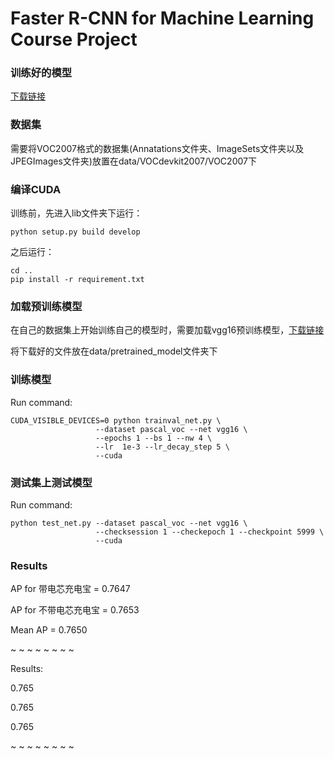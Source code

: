 # Faster R-CNN for Machine Learning Course Project

### 训练好的模型
[下载链接](https://1drv.ms/u/s!AsTR1H0w0j_Mg2Zi9We4SDO8kPuD?e=LI4VVd)

### 数据集
需要将VOC2007格式的数据集(Annatations文件夹、ImageSets文件夹以及JPEGImages文件夹)放置在data/VOCdevkit2007/VOC2007下

### 编译CUDA
训练前，先进入lib文件夹下运行：

`python setup.py build develop`

之后运行：
```
cd ..
pip install -r requirement.txt
```
### 加载预训练模型
在自己的数据集上开始训练自己的模型时，需要加载vgg16预训练模型，[下载链接](https://1drv.ms/u/s!AsTR1H0w0j_Mg2WnR9f4SpQLXt58?e=dsjSmg)

将下载好的文件放在data/pretrained_model文件夹下

### 训练模型
Run command:
```
CUDA_VISIBLE_DEVICES=0 python trainval_net.py \
                   --dataset pascal_voc --net vgg16 \
                   --epochs 1 --bs 1 --nw 4 \
                   --lr  1e-3 --lr_decay_step 5 \
                   --cuda
```

### 测试集上测试模型
Run command:
```
python test_net.py --dataset pascal_voc --net vgg16 \
                   --checksession 1 --checkepoch 1 --checkpoint 5999 \
                   --cuda
```

### Results
AP for 带电芯充电宝 = 0.7647

AP for 不带电芯充电宝 = 0.7653

Mean AP = 0.7650

~ ~ ~ ~ ~ ~ ~ ~

Results:

0.765

0.765

0.765

~ ~ ~ ~ ~ ~ ~ ~



